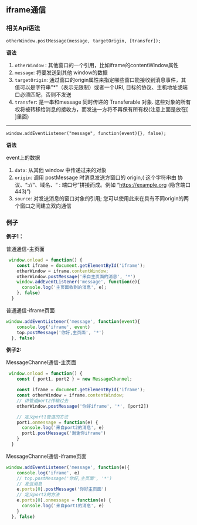 ## iframe通信

### 相关Api语法
`otherWindow.postMessage(message, targetOrigin, [transfer]);`

**语法**

1. `otherWindow` : 其他窗口的一个引用，比如iframe的contentWindow属性
2. `message`: 将要发送到其他 window的数据
3. `targetOrigin`: 通过窗口的origin属性来指定哪些窗口能接收到消息事件，其值可以是字符串"*"（表示无限制）或者一个URI, 目标的协议、主机地址或端口必须匹配，否则不发送
4. `transfer`: 是一串和message 同时传递的 Transferable 对象. 这些对象的所有权将被转移给消息的接收方，而发送一方将不再保有所有权(注意上面是放在[ ]里面)

---

`window.addEventListener("message", function(event){}, false);`

**语法**

event上的数据

1. `data`: 从其他 window 中传递过来的对象
2. `origin`: 调用 postMessage  时消息发送方窗口的 origin,( 这个字符串由 协议、“://“、域名、“ : 端口号”拼接而成。例如 “https://example.org (隐含端口 443)”)
3. `source`: 对发送消息的窗口对象的引用; 您可以使用此来在具有不同origin的两个窗口之间建立双向通信


### 例子

**例子1：**

普通通信-主页面

```js
 window.onload = function() {
    const iframe = document.getElementById('iframe');
    otherWindow = iframe.contentWindow;
    otherWindow.postMessage('来自主页面的消息', '*')
    window.addEventListener('message', function(e){
      console.log('主页面收到的消息', e);
    }, false)
  }
```

普通通信-iframe页面

```js
window.addEventListener('message', function(event){
    console.log('iframe', event)
    top.postMessage('你好,主页面', '*')
  }, false)
```

**例子2:**

MessageChannel通信-主页面

```js
 window.onload = function() {
    const { port1, port2 } = new MessageChannel;

    const iframe = document.getElementById('iframe');
    const otherWindow = iframe.contentWindow;
    // 讲管道port2传输过去
    otherWindow.postMessage('你好iframe', '*', [port2])

    // 定义port1管道的方法
    port1.onmessage = function(e) {
      console.log('来自port2的消息', e)
      port1.postMessage('谢谢你iframe')
    }
  }
```

MessageChannel通信-iframe页面

```js
window.addEventListener('message', function(e){
    console.log('iframe', e)
    // top.postMessage('你好,主页面', '*')
    // 发送消息
    e.ports[0].postMessage('你好主页面')
    // 定义port2的方法
    e.ports[0].onmessage = function(e) {
      console.log('来自port1的消息', e)
    }
  }, false)
```